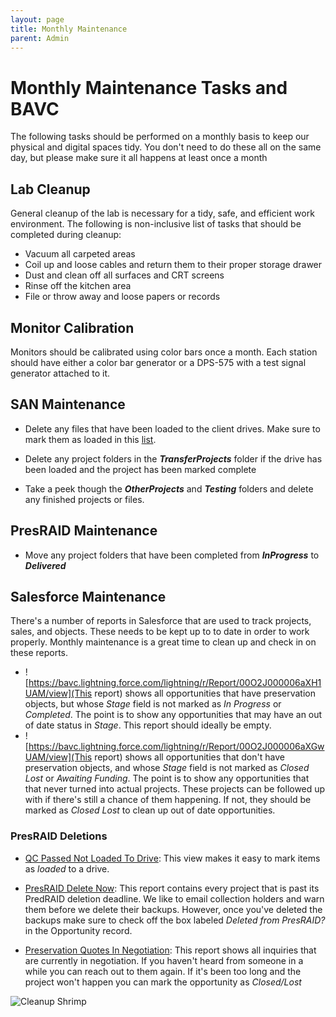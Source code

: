 ```yaml
---
layout: page
title: Monthly Maintenance
parent: Admin
---
```



# Monthly Maintenance Tasks and BAVC

The following tasks should be performed on a monthly basis to keep our physical and digital spaces tidy. You don't need to do these all on the same day, but please make sure it all happens at least once a month

## Lab Cleanup

General cleanup of the lab is necessary for a tidy, safe, and efficient work environment. The following is non-inclusive list of tasks that should be completed during cleanup:
   * Vacuum all carpeted areas
   * Coil up and loose cables and return them to their proper storage drawer
   * Dust and clean off all surfaces and CRT screens
   * Rinse off the kitchen area
   * File or throw away and loose papers or records

## Monitor Calibration

Monitors should be calibrated using color bars once a month. Each station should have either a color bar generator or a DPS-575 with a test signal generator attached to it.

## SAN Maintenance

* Delete any files that have been loaded to the client drives. Make sure to mark them as loaded in this [list](https://bavc.lightning.force.com/lightning/o/Preservation_Object__c/list?filterName=00B500000086MiREAU).

* Delete any project folders in the ***TransferProjects*** folder if the drive has been loaded and the project has been marked complete

* Take a peek though the ***OtherProjects*** and ***Testing*** folders and delete any finished projects or files.

## PresRAID Maintenance

* Move any project folders that have been completed from ***InProgress*** to ***Delivered***

## Salesforce Maintenance

There's a number of reports in Salesforce that are used to track projects, sales, and objects. These needs to be kept up to to date in order to work properly. Monthly maintenance is a great time to clean up and check in on these reports.

* ![https://bavc.lightning.force.com/lightning/r/Report/00O2J000006aXH1UAM/view](This report) shows all opportunities that have preservation objects, but whose *Stage* field is not marked as *In Progress* or *Completed*. The point is to show any opportunities that may have an out of date status in *Stage*. This report should ideally be empty.
* ![https://bavc.lightning.force.com/lightning/r/Report/00O2J000006aXGwUAM/view](This report) shows all opportunities that don't have preservation objects, and whose *Stage* field is not marked as *Closed Lost* or *Awaiting Funding*. The point is to show any opportunities that that never turned into actual projects. These projects can be followed up with if there's still a chance of them happening. If not, they should be marked as *Closed Lost* to clean up out of date opportunities.

### PresRAID Deletions

* [QC Passed Not Loaded To Drive](https://bavc.lightning.force.com/lightning/o/Preservation_Object__c/list?filterName=00B500000086MiREAU): This view makes it easy to mark items as *loaded* to a drive.

* [PresRAID Delete Now](https://bavc.lightning.force.com/lightning/r/Report/00O50000006AAaQEAW/view?queryScope=userFolders): This report contains every project that is past its PredRAID deletion deadline. We like to email collection holders and warn them before we delete their backups. However, once you've deleted the backups make sure to check off the box labeled *Deleted from PresRAID?* in the Opportunity record.

* [Preservation Quotes In Negotiation](https://bavc.lightning.force.com/lightning/r/Report/00O2J000006MsiZUAS/view?queryScope=userFolders): This report shows all inquiries that are currently in negotiation. If you haven't heard from someone in a while you can reach out to them again. If it's been too long and the project won't happen you can mark the opportunity as *Closed/Lost*


![Cleanup Shrimp]({{site.baseurl}}/assets/images/cleaningshrimp.gif)
